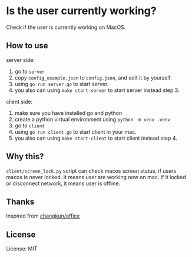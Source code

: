 
# Is the user currently working?

Check if the user is currently working on MacOS.

## How to use

server side:

1. go to `server`
2. copy `config_example.json` to `config.json`, and edit it by yourself.
3. using `go run server.go` to start server.
4. you also can using `make start-server` to start server instead step 3.

client side:

1. make sure you have installed go and python
2. create a python virtual environment using `python -m venv .venv`
3. go to `client`
4. using `go run client.go` to start client in your mac.
5. you also can using `make start-client` to start client instead step 4.

## Why this?

`client/screen_lock.py` script can check macos screen status, if users macos is never locked. It means user are working now on mac. If it locked or disconnect network, it means user is offline.

## Thanks

Inspired from [changkun/office](https://github.com/changkun/office)

## License

License: MIT

